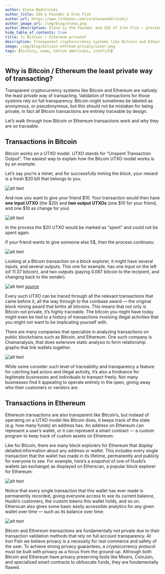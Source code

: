 ```yaml
---
author: Elena Nadolinski
author_title: CEO & Founder @ Iron Fish
author_url: https://www.linkedin.com/in/elenanadolinski/
author_image_url: /img/blog/elena.png
author_description: Elena is the Founder and CEO of Iron Fish — previously worked at Microsoft and Airbnb. Fell down the cryptocurrency rabbit hole in 2017. Really didn't want her insurance to know she eats pizza.
hide_table_of_contents: true
title: Is Bitcoin / Ethereum private?
description: Transparent cryptocurrency systems like Bitcoin and Ethereum are natively the least private way of transacting.
image: /img/blog/bitcoin-ethreum-privacy/cover.png
tags: [history, name, native americans, ironfish]
---
```


## Why is Bitcoin / Ethereum the least private way of transacting?

Transparent cryptocurrency systems like Bitcoin and Ethereum are natively the least private way of transacting. Validation of transactions for those systems rely on full transparency. Bitcoin might sometimes be labeled as anonymous, or pseudonymous, but this should not be mistaken for being private, in fact all Bitcoin transactions are entirely traceable by design.

Let’s walk through how Bitcoin or Ethereum transactions work and why they are so traceable.

## Transactions in Bitcoin

Bitcoin works on a UTXO model. UTXO stands for “Unspent Transaction Output”. The easiest way to explain how the Bitcoin UTXO model works is by an example:

Let’s say you’re a miner, and for successfully mining the block, your reward is a fresh $20 bill that belongs to you.

![alt text](/img/blog/bitcoin-ethreum-privacy/single.jpg "Single $20 bill")


And now you want to give your friend $10. Your transaction would then have **one input UTXO** (the $20) and **two output UTXOs** (one $10 for your friend, and one $10 as change for you)

![alt text](/img/blog/bitcoin-ethreum-privacy/transaction-1.jpg "Transaction")

In the process the $20 UTXO would be marked as “spent” and could not be spent again.

If your friend wants to give someone else 5$, then the process continues:

![alt text](/img/blog/bitcoin-ethreum-privacy/transaction-2.jpg "Transaction UTXO")

Looking at a Bitcoin transaction on a block explorer, it might have several inputs, and several outputs. This one for example, has one input on the left (of 11.37 bitcoin), and two outputs (paying 0.067 bitcoin to the recipient, and changing back to the sender).

![alt text](/img/blog/bitcoin-ethreum-privacy/transaction-bitcoin.jpg "Transaction bitcoin explorer")
[source](https://www.blockchain.com/btc/tx/74ed8124b863b8a18de175d00372a48afc8672922bb5239dff8abda3a0363a17)

Every such UTXO can be traced through all the relevant transactions that came before it, all the way through to the coinbase award — the original block mining award that births all bitcoins. This means that not only is Bitcoin not private, it’s highly traceable. The bitcoin you might have today might even be tied to a history of transactions involving illegal activities that you might not want to be implicating yourself with.

There are many companies that specialize in analyzing transactions on public blockchains such as Bitcoin, and Ethereum. One such company is Chainanalysis, that does extensive static analysis to form relationship graphs that link wallets together.

![alt text](/img/blog/bitcoin-ethreum-privacy/chainanalysis.jpg "Chainanalysis Dashboard")


While some consider such level of traceability and transparency a feature for catching bad actors and illegal activity, it’s also a hindrance for legitimate businesses and individuals to transact freely. Not many businesses find it appealing to operate entirely in the open, giving away who their customers or vendors are.

## Transactions in Ethereum

Ethereum transactions are also transparent like Bitcoin’s, but instead of operating on a UTXO model like Bitcoin does, it keeps track of the state (e.g. how many funds) an address has. An address on Ethereum can represent a user’s wallet, or it can represent a smart contract — a custom program to keep track of custom assets on Ethereum.

Like for Bitcoin, there are many block explorers for Ethereum that display detailed information about any address or wallet. This includes every single transaction that the wallet has made in its lifetime, permanently and publicly for everyone to see. For example, here’s a snapshot of one of Huobi’s wallets (an exchange) as displayed on Etherscan, a popular block explorer for Ethereum:

![alt text](/img/blog/bitcoin-ethreum-privacy/ethreum-explorer.jpg "Etherscan Dashboard")

Notice that every single transaction that this wallet has ever made is permanently recorded, giving everyone access to see its current balance, Huobi’s customers, the custom tokens this wallet holds, and so on. Etherscan also gives some basic easily accessible analytics for any given wallet over time — such as its balance over time:

![alt text](/img/blog/bitcoin-ethreum-privacy/ehterscan-analytics.jpg "Etherscan analytics")

Bitcoin and Ethereum transactions are fundamentally not private due to their transaction validation methods that rely on full account transparency. At Iron Fish we believe privacy is a necessity for real commerce and safety of the user. To achieve strong privacy guarantees, a cryptocurrency protocol must be built with privacy as a focus from the ground-up. Although both Bitcoin and Ethereum have privacy preserving tools like Mixers, CoinJoin, and specialized smart contracts to obfuscate funds, they are fundamentally flawed.